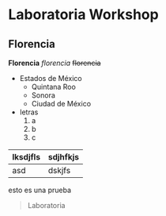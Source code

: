 # Laboratoria Workshop
## Florencia
**Florencia**
*florencia*
~~florencia~~
* Estados de México
    * Quintana Roo
    * Sonora
    * Ciudad de México
* letras
    1. a
    2. b
    3. c

lksdjfls | sdjhfkjs
---|---
asd | dskjfs

esto es una prueba
>  Laboratoria 

